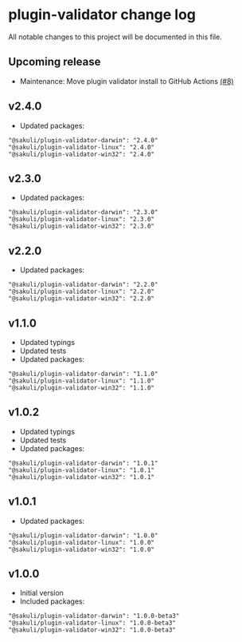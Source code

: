 
# plugin-validator change log

All notable changes to this project will be documented in this file.

## Upcoming release

- Maintenance: Move plugin validator install to GitHub Actions [(#8)](https://github.com/sakuli/plugin-validator-install/issues/8)

## v2.4.0

- Updated packages:
```
"@sakuli/plugin-validator-darwin": "2.4.0"
"@sakuli/plugin-validator-linux": "2.4.0"
"@sakuli/plugin-validator-win32": "2.4.0"
```

## v2.3.0

- Updated packages:
```
"@sakuli/plugin-validator-darwin": "2.3.0"
"@sakuli/plugin-validator-linux": "2.3.0"
"@sakuli/plugin-validator-win32": "2.3.0"
```

## v2.2.0

- Updated packages:
```
"@sakuli/plugin-validator-darwin": "2.2.0"
"@sakuli/plugin-validator-linux": "2.2.0"
"@sakuli/plugin-validator-win32": "2.2.0"
```

## v1.1.0

- Updated typings
- Updated tests
- Updated packages:
```
"@sakuli/plugin-validator-darwin": "1.1.0"
"@sakuli/plugin-validator-linux": "1.1.0"
"@sakuli/plugin-validator-win32": "1.1.0"
```

## v1.0.2

- Updated typings
- Updated tests
- Updated packages:
```
"@sakuli/plugin-validator-darwin": "1.0.1"
"@sakuli/plugin-validator-linux": "1.0.1"
"@sakuli/plugin-validator-win32": "1.0.1"
```

## v1.0.1

- Updated packages:
```
"@sakuli/plugin-validator-darwin": "1.0.0"
"@sakuli/plugin-validator-linux": "1.0.0"
"@sakuli/plugin-validator-win32": "1.0.0"
```

## v1.0.0

- Initial version
- Included packages:
```
"@sakuli/plugin-validator-darwin": "1.0.0-beta3"
"@sakuli/plugin-validator-linux": "1.0.0-beta3"
"@sakuli/plugin-validator-win32": "1.0.0-beta3"
```
